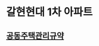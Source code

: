 # 갈현현대 1차 아파트

## [공동주택관리규약](https://github.com/GHIPark/ghipark.github.io/blob/master/constitution.md)
